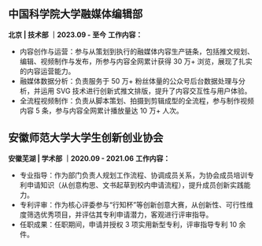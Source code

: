 ## 中国科学院大学融媒体编辑部
**北京 | 技术部 ｜2023.09 - 至今** 
**工作内容：**
- 内容创作与运营：参与从策划到执行的融媒体内容生产链条，包括推文规划、编辑、视频制作与发布，所参与内容全网累计获得 30 万+ 浏览，展现了扎实的内容运营能力。
- 融媒体数据分析：负责服务于 50 万+ 粉丝体量的公众号后台数据处理与分析，并运用 SVG 技术进行创新式推文排版，提升了内容交互性与用户体验。
- 全流程视频制作：负责从脚本策划、拍摄到剪辑成型的全流程，参与制作视频内容 5 条，参与内容全网累计播放量达 10 万+ 人次。

## 安徽师范大学大学生创新创业协会  
**安徽芜湖 | 学术部 ｜2020.09 - 2021.06** 
**工作内容：**
- 专业指导：作为部门负责人规划工作流程、协调成员关系，为协会成员培训专利申请知识（从创意构思、文书起草到校内申请流程），提升成员创新实践能力。
- 专利评审：作为核心评委参与“行知杯”等创新创意大赛，从创新性、可行性维度筛选优秀项目，并评估其专利申请潜力，客观进行评审指导。
- 任职成果：任职期间，申请并授权 3 项实用新型专利，评审指导专利 10 余件。
